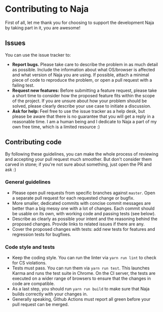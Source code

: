 # Contributing to Naja

First of all, let me thank you for choosing to support the development Naja by taking part in it, you are awesome!


## Issues

You can use the issue tracker to:

- **Report bugs.** Please take care to describe the problem in as much detail as possible. Include the information about
  what OS/browser is affected and what version of Naja you are using. If possible, attach a minimal piece of code
  to reproduce the problem, or open a pull request with a failing test.
- **Request new features:** Before submitting a feature request, please take a short time to consider how the proposed
  feature fits within the scope of the project. If you are unsure about how your problem should be solved, please clearly
  describe your use case to initiate a discussion.
- **Ask for help:** Feel free to use the issue tracker as a help desk, but please be aware that there is no guarantee
  that you will get a reply in a reasonable time. I am a human being and I dedicate to Naja a part of my own free time,
  which is a limited resource :)


## Contributing code

By following these guidelines, you can make the whole process of reviewing and accepting your pull request much smoother.
But don't consider them carved in stone; if you're not sure about something, just open the PR and ask :)

### General guidelines

- Please open pull requests from specific branches against `master`. Open a separate pull request for each requested
  change or bugfix.
- More smaller, dedicated commits with concise commit messages are better than a big messy one with a lot of changes.
  Each commit should be usable on its own, with working code and passing tests (see below).
- Describe as clearly as possible your intent and the reasoning behind the proposed changes. Provide links to related
  issues if there are any.
- Cover the proposed changes with tests: add new tests for features and regression tests for bugfixes.

### Code style and tests

- Keep the coding style. You can run the linter via `yarn run lint` to check for CS violations.
- Tests must pass. You can run them via `yarn run test`. This launches Karma and runs the test suite in Chrome.
  On the CI server, the tests are executed on a wider range of browsers to ensure that the changes in code are
  compatible.
- As a last step, you should run `yarn run build` to make sure that Naja builds correctly with your changes in.
- Generally speaking, Github Actions must report all green before your pull request can be merged.

